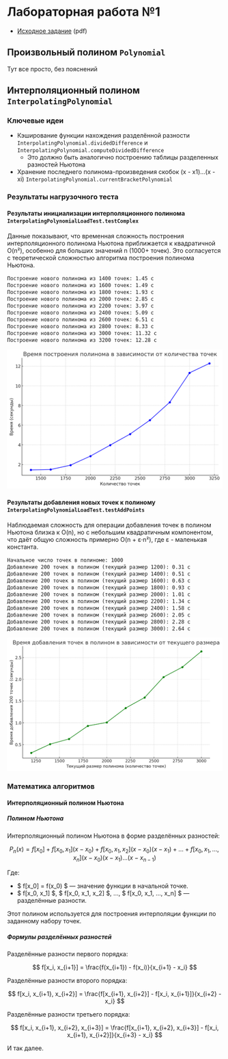﻿# Лабораторная работа №1

- [Исходное задание](docs/Лабораторная%20работа%201.pdf) (pdf)

## Произвольный полином `Polynomial`

Тут все просто, без пояснений

## Интерполяционный полином `InterpolatingPolynomial`
### Ключевые идеи

- Кэширование функции нахождения разделённой разности `InterpolatingPolynomial.dividedDifference` и `InterpolatingPolynomial.computeDividedDifference`
  - Это должно быть аналогично построению таблицы разделенных разностей Ньютона
- Хранение последнего полинома-произведения скобок (x - x1)...(x - xi) `InterpolatingPolynomial.currentBracketPolynomial`


### Результаты нагрузочного теста

#### Результаты инициализации интерполяционного полинома `InterpolatingPolynomialLoadTest.testComplex`
Данные показывают, что временная сложность построения интерполяционного полинома Ньютона приближается к квадратичной O(n²), особенно для больших значений n (1000+ точек). Это согласуется с теоретической сложностью алгоритма построения полинома Ньютона.
```text
Построение нового полинома из 1400 точек: 1.45 c
Построение нового полинома из 1600 точек: 1.49 c
Построение нового полинома из 1800 точек: 1.93 c
Построение нового полинома из 2000 точек: 2.85 c
Построение нового полинома из 2200 точек: 3.97 c
Построение нового полинома из 2400 точек: 5.09 c
Построение нового полинома из 2600 точек: 6.51 c
Построение нового полинома из 2800 точек: 8.33 c
Построение нового полинома из 3000 точек: 11.32 c
Построение нового полинома из 3200 точек: 12.28 c
```

![img.png](docs/images/complex_create.png)

#### Результаты добавления новых точек к полиному `InterpolatingPolynomialLoadTest.testAddPoints`
Наблюдаемая сложность для операции добавления точек в полином Ньютона близка к O(n), но с небольшим квадратичным компонентом, что даёт общую сложность примерно O(n + ε·n²), где ε - маленькая константа.
```text
Начальное число точек в полиноме: 1000
Добавление 200 точек в полином (текущий размер 1200): 0.31 c
Добавление 200 точек в полином (текущий размер 1400): 0.51 c
Добавление 200 точек в полином (текущий размер 1600): 0.63 c
Добавление 200 точек в полином (текущий размер 1800): 0.93 c
Добавление 200 точек в полином (текущий размер 2000): 1.01 c
Добавление 200 точек в полином (текущий размер 2200): 1.34 c
Добавление 200 точек в полином (текущий размер 2400): 1.58 c
Добавление 200 точек в полином (текущий размер 2600): 2.05 c
Добавление 200 точек в полином (текущий размер 2800): 2.28 c
Добавление 200 точек в полином (текущий размер 3000): 2.64 c
```

![img_1.png](docs/images/complex_add.png)

### Математика алгоритмов

#### Интерполяционный полином Ньютона

##### Полином Ньютона

Интерполяционный полином Ньютона в форме разделённых разностей:

$$ P_n(x) = f[x_0] + f[x_0, x_1](x - x_0) + f[x_0, x_1, x_2](x - x_0)(x - x_1) + \dots + f[x_0, x_1, \dots, x_n](x - x_0)(x - x_1) \dots (x - x_{n-1}) $$

Где:
- $ f[x_0] = f(x_0) $ — значение функции в начальной точке.
- $ f[x_0, x_1] $, $ f[x_0, x_1, x_2] $, ..., $ f[x_0, x_1, ..., x_n] $ — разделённые разности.

Этот полином используется для построения интерполяции функции по заданному набору точек.

##### Формулы разделённых разностей

Разделённые разности первого порядка:

$$ f[x_i, x_{i+1}] = \frac{f(x_{i+1}) - f(x_i)}{x_{i+1} - x_i} $$

Разделённые разности второго порядка:

$$ f[x_i, x_{i+1}, x_{i+2}] = \frac{f[x_{i+1}, x_{i+2}] - f[x_i, x_{i+1}]}{x_{i+2} - x_i} $$

Разделённые разности третьего порядка:

$$ f[x_i, x_{i+1}, x_{i+2}, x_{i+3}] = \frac{f[x_{i+1}, x_{i+2}, x_{i+3}] - f[x_i, x_{i+1}, x_{i+2}]}{x_{i+3} - x_i} $$

И так далее.
